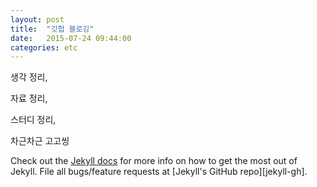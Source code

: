 ```yaml
---
layout: post
title:  "깃헙 블로깅"
date:   2015-07-24 09:44:00
categories: etc
---
```


생각 정리,

자료 정리,

스터디 정리,

차근차근 고고씽

Check out the [Jekyll docs][jekyll] for more info on how to get the most out of Jekyll. File all bugs/feature requests at [Jekyll's GitHub repo][jekyll-gh].

[moka-a]: https://github.com/moka-a
[jekyll]:    http://jekyllrb.com
